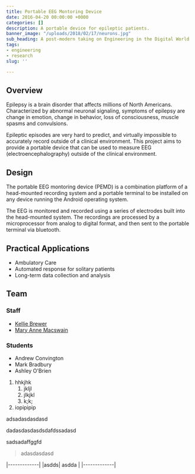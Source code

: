 ```yaml
---
title: Portable EEG Montoring Device
date: 2016-04-20 00:00:00 +0000
categories: []
description: A portable device for epileptic patients.
banner_image: "/uploads/2018/02/17/neurons.jpg"
sub_heading: A post-modern taking on Engineering in the Digital World
tags:
- engineering
- research
slug: ''

---
```

## Overview

Epilepsy is a brain disorder that affects millions of North Americans. Characterized by abnormal neuronal signaling, symptoms of epilepsy are change in emotion, change in behavior, loss of consciousness, muscle spasms and convulsions.

Epileptic episodes are very hard to predict, and virtually impossible to accurately record outside of a clinical environment. This project aims to provide a portable device that can be used to measure EEG (electroencephalography) outside of the clinical environment.

## Design

The portable EEG montoring device (PEMD) is a combination platform of a head-mounted recording system and a portable terminal to be installed on any device running the Android operating system.

The EEG is monitored and recorded using a series of electrodes built into the head-mounted system. The recordings are processed by a microprocessor from analog to digital format, and then sent to the portable terminal via bluetooth.

## Practical Applications

* Ambulatory Care
* Automated response for solitary patients
* Long-term data collection and analysis

## Team

### Staff

* [Kellie Brewer](/belkirk-jekyll-demo/about/kellie-brewer/)
* [Mary Anne Macswain](/belkirk-jekyll-demo/about/mary-ann-macswain/)

### Students

* Andrew Convington
* Mark Bradbury
* Ashley O'Brien

1. hhkjhk
   1. jkljl
   2. jlkjkl
   3. k;k;
2. iopipipip

adsadasdasdasd

dadasdasdasdsdafdssadasd

sadsadaffggfd

> adasdasdasd

|-------------|
|asdds| asdda |
|-------------|